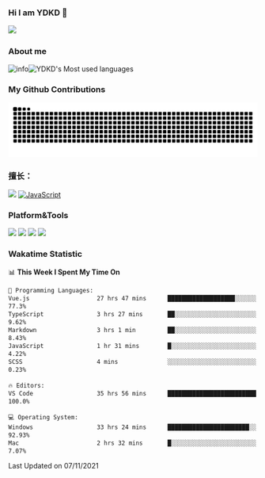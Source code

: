 ### Hi I am YDKD 👋

![](https://visitor-badge.glitch.me/badge?page_id=YDKD.readme)

### About me
![info](https://github-readme-stats.vercel.app/api?username=YDKD&show_icons=true&theme=cobalt)![YDKD's Most used languages](https://github-readme-stats.vercel.app/api/top-langs/?username=YDKD&layout=compact&hide_border=true&langs_count=8)

### My Github Contributions
![](https://raw.githubusercontent.com/YDKD/YDKD/main/assets/github-contribution-grid-snake.svg)

### 擅长：<br />
[![](https://img.shields.io/badge/-Vue.js-007396?style=flat-square&logo=Vue.js&logoColor=#4FC08D)](https://cn.vuejs.org/)
[![JavaScript](https://img.shields.io/badge/-JavaScript-f7e018?style=flat-square&logo=javascript&logoColor=white)]()

### Platform&Tools <br/>

[![]( https://img.shields.io/badge/macOS-Big%20Sur-292e33?style=flat-square&logo=apple&logoColor=ffffff )]() [![](https://img.shields.io/badge/Windows-10-2376bc?style=flat-square&logo=windows&logoColor=ffffff)]() [![]( https://img.shields.io/badge/IDE-Visual%20Studio%20Code-blue?style=flat-square&logo=visual-studio-code&logoColor=ffffff )]() [![]( https://img.shields.io/badge/iPhone-12-999999?style=flat-square&logo=apple&logoColor=ffffff)]() <br />

### Wakatime Statistic
<!--START_SECTION:waka-->
📊 **This Week I Spent My Time On** 

```text
💬 Programming Languages: 
Vue.js                   27 hrs 47 mins      ███████████████████░░░░░░   77.3% 
TypeScript               3 hrs 27 mins       ██░░░░░░░░░░░░░░░░░░░░░░░   9.62% 
Markdown                 3 hrs 1 min         ██░░░░░░░░░░░░░░░░░░░░░░░   8.43% 
JavaScript               1 hr 31 mins        █░░░░░░░░░░░░░░░░░░░░░░░░   4.22% 
SCSS                     4 mins              ░░░░░░░░░░░░░░░░░░░░░░░░░   0.23%

🔥 Editors: 
VS Code                  35 hrs 56 mins      █████████████████████████   100.0%

💻 Operating System: 
Windows                  33 hrs 24 mins      ███████████████████████░░   92.93% 
Mac                      2 hrs 32 mins       █░░░░░░░░░░░░░░░░░░░░░░░░   7.07%

```


 Last Updated on 07/11/2021
<!--END_SECTION:waka-->

<!--
**YDKD/YDKD** is a ✨ _special_ ✨ repository because its `README.md` (this file) appears on your GitHub profile.

Here are some ideas to get you started:

- 🔭 I’m currently working on ...
- 🌱 I’m currently learning ...
- 👯 I’m looking to collaborate on ...
- 🤔 I’m looking for help with ...
- 💬 Ask me about ...
- 📫 How to reach me: ...
- 😄 Pronouns: ...
- ⚡ Fun fact: ...
-->
